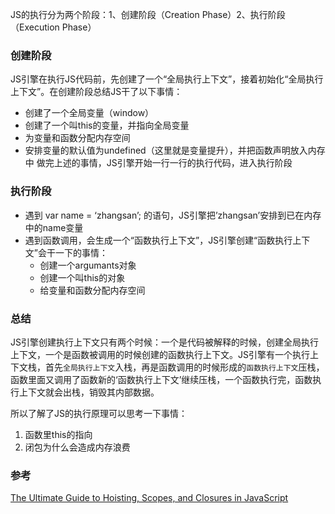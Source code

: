 JS的执行分为两个阶段：1、创建阶段（Creation Phase）2、执行阶段（Execution Phase）
### 创建阶段
JS引擎在执行JS代码前，先创建了一个“全局执行上下文”，接着初始化“全局执行上下文”。在创建阶段总结JS干了以下事情：
* 创建了一个全局变量（window）
* 创建了一个叫this的变量，并指向全局变量
* 为变量和函数分配内存空间
* 安排变量的默认值为undefined（这里就是变量提升），并把函数声明放入内存中
做完上述的事情，JS引擎开始一行一行的执行代码，进入执行阶段

### 执行阶段
* 遇到 var name = ‘zhangsan’; 的语句，JS引擎把’zhangsan’安排到已在内存中的name变量
* 遇到函数调用，会生成一个“函数执行上下文”，JS引擎创建“函数执行上下文”会干一下的事情：
  * 创建一个argumants对象
  * 创建一个叫this的对象
  * 给变量和函数分配内存空间

### 总结
JS引擎创建执行上下文只有两个时候：一个是代码被解释的时候，创建全局执行上下文，一个是函数被调用的时候创建的函数执行上下文。JS引擎有一个执行上下文栈，首先`全局执行上下文`入栈，再是函数调用的时候形成的`函数执行上下文`压栈，函数里面又调用了函数新的‘函数执行上下文’继续压栈，一个函数执行完，函数执行上下文就会出栈，销毁其内部数据。

所以了解了JS的执行原理可以思考一下事情：
1. 函数里this的指向
2. 闭包为什么会造成内存浪费

### 参考
[The Ultimate Guide to Hoisting, Scopes, and Closures in JavaScript](https://ui.dev/ultimate-guide-to-execution-contexts-hoisting-scopes-and-closures-in-javascript/?spm=ata.13261165.0.0.2d8e16798YR8lw)
